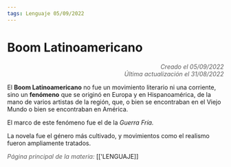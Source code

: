 ```yaml
---
tags: Lenguaje 05/09/2022
---
```


# Boom Latinoamericano
<div style="text-align: right; opacity: 0.7; font-style: italic;">Creado el 05/09/2022</div>
<div style="text-align: right; opacity: 0.7; font-style: italic;">Última actualización el 31/08/2022</div>

El **Boom Latinoamericano** no fue un movimiento literario ni una corriente, sino un **fenómeno** que se originó en Europa y en Hispanoamérica, de la mano de varios artistas de la región, que, o bien se encontraban en el Viejo Mundo o bien se encontraban en América.

El marco de este fenómeno fue el de la *Guerra Fría.*

La novela fue el género más cultivado, y movimientos como el realismo fueron ampliamente tratados.

<span style="opacity: 0.7; font-style: italic;">Página principal de la materia:</span> [['LENGUAJE]]